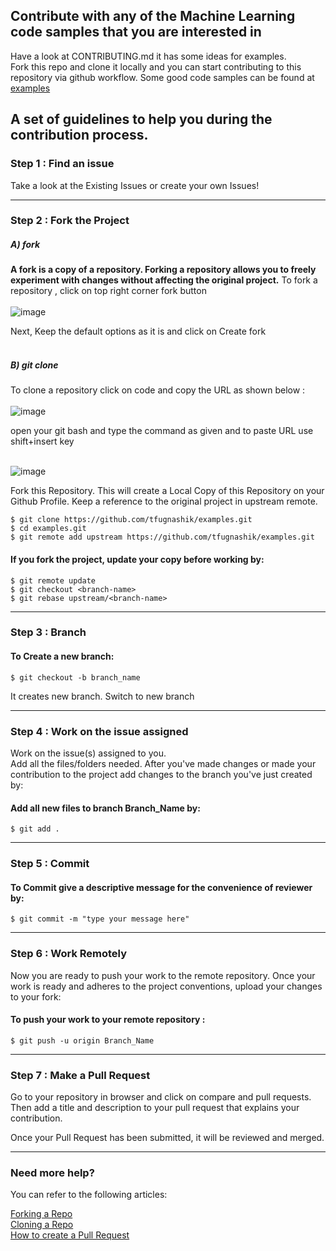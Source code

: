 ## Contribute with any of the Machine Learning code samples that you are interested in<br>

Have a look at CONTRIBUTING.md it has some ideas for examples. <br>
Fork this repo and clone it locally and you can start contributing to this repository via github workflow.
Some good code samples can be found at [examples](https://keras.io/examples/)


## A set of guidelines to help you during the contribution process.

### Step 1 : Find an issue 

Take a look at the Existing Issues or create your own Issues!
***
### Step 2 : Fork the Project 

##### A) fork 
<b>A fork is a copy of a repository. Forking a repository allows you to freely experiment with changes without affecting the original project.</b>
To fork a repository , click on top right corner fork button <br><br>
   ![image](https://github.com/tfugnashik/examples/assets/115561757/5af69008-32a4-40ad-aa02-37bccba10602)
   <br>

 Next, Keep the default options as it is and click on Create fork <br><br>
##### B) git clone 
To clone a repository click on code and copy the URL as shown below : <br> <br>
   ![image](https://github.com/tfugnashik/examples/assets/115561757/7be9e859-f80b-401e-8036-95cabe00da8f)

   open your git bash and type the command as given and to paste URL use shift+insert key <br><br>
  
   ![image](https://github.com/tfugnashik/examples/assets/115561757/8dae0fc8-476f-4089-9f19-3cde22954b3e) <br>
   
Fork this Repository. This will create a Local Copy of this Repository on your Github Profile. Keep a reference to the original project in upstream remote.
```
$ git clone https://github.com/tfugnashik/examples.git
$ cd examples.git
$ git remote add upstream https://github.com/tfugnashik/examples.git
```
#### If you fork the project, update your copy before working by:
```
$ git remote update
$ git checkout <branch-name>
$ git rebase upstream/<branch-name>
```
---
### Step 3 : Branch

#### To Create a new branch:
```
$ git checkout -b branch_name
```
It creates new branch. Switch to new branch 
***
### Step 4 : Work on the issue assigned
Work on the issue(s) assigned to you.<br>
Add all the files/folders needed.
After you've made changes or made your contribution to the project add changes to the branch you've just created by:
#### Add all new files to branch Branch_Name by:
```
$ git add .
```
***
### Step 5 : Commit 
#### To Commit give a descriptive message for the convenience of reviewer by:
```
$ git commit -m "type your message here"
```
***
### Step 6 : Work Remotely 
Now you are ready to push your work to the remote repository.
Once your work is ready and adheres to the project conventions, upload your changes to your fork:
#### To push your work to your remote repository :
```
$ git push -u origin Branch_Name
```
***
### Step 7 : Make a Pull Request
Go to your repository in browser and click on compare and pull requests. Then add a title and description to your pull request that explains your contribution.

Once your Pull Request has been submitted, it will be reviewed and merged.
***
### Need more help?
You can refer to the following articles:

[Forking a Repo](https://docs.github.com/en/get-started/quickstart/fork-a-repo) <br>
[Cloning a Repo](https://docs.github.com/en/desktop/working-with-your-remote-repository-on-github-or-github-enterprise/creating-an-issue-or-pull-request-from-github-desktop) <br>
[How to create a Pull Request](https://opensource.com/article/19/7/create-pull-request-github) <br>

